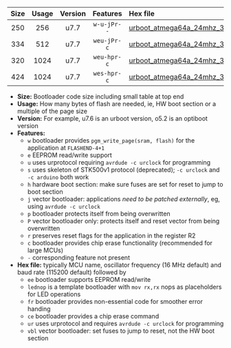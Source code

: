 |Size|Usage|Version|Features|Hex file|
|:-:|:-:|:-:|:-:|:--|
|250|256|u7.7|`w-u-jPr--`|[urboot_atmega64a_24mhz_38400bps_lednop_fr_ur_vbl.hex](https://raw.githubusercontent.com/stefanrueger/urboot.hex/main/mcus/atmega64a/fcpu_24mhz/38400_bps/urboot_atmega64a_24mhz_38400bps_lednop_fr_ur_vbl.hex)|
|334|512|u7.7|`weu-jPr-c`|[urboot_atmega64a_24mhz_38400bps_ee_lednop_fr_ce_ur_vbl.hex](https://raw.githubusercontent.com/stefanrueger/urboot.hex/main/mcus/atmega64a/fcpu_24mhz/38400_bps/urboot_atmega64a_24mhz_38400bps_ee_lednop_fr_ce_ur_vbl.hex)|
|320|1024|u7.7|`weu-hpr-c`|[urboot_atmega64a_24mhz_38400bps_ee_lednop_fr_ce_ur.hex](https://raw.githubusercontent.com/stefanrueger/urboot.hex/main/mcus/atmega64a/fcpu_24mhz/38400_bps/urboot_atmega64a_24mhz_38400bps_ee_lednop_fr_ce_ur.hex)|
|424|1024|u7.7|`wes-hpr-c`|[urboot_atmega64a_24mhz_38400bps_ee_lednop_fr_ce.hex](https://raw.githubusercontent.com/stefanrueger/urboot.hex/main/mcus/atmega64a/fcpu_24mhz/38400_bps/urboot_atmega64a_24mhz_38400bps_ee_lednop_fr_ce.hex)|

- **Size:** Bootloader code size including small table at top end
- **Usage:** How many bytes of flash are needed, ie, HW boot section or a multiple of the page size
- **Version:** For example, u7.6 is an urboot version, o5.2 is an optiboot version
- **Features:**
  + `w` bootloader provides `pgm_write_page(sram, flash)` for the application at `FLASHEND-4+1`
  + `e` EEPROM read/write support
  + `u` uses urprotocol requiring `avrdude -c urclock` for programming
  + `s` uses skeleton of STK500v1 protocol (deprecated); `-c urclock` and `-c arduino` both work
  + `h` hardware boot section: make sure fuses are set for reset to jump to boot section
  + `j` vector bootloader: applications *need to be patched externally*, eg, using `avrdude -c urclock`
  + `p` bootloader protects itself from being overwritten
  + `P` vector bootloader only: protects itself and reset vector from being overwritten
  + `r` preserves reset flags for the application in the register R2
  + `c` bootloader provides chip erase functionality (recommended for large MCUs)
  + `-` corresponding feature not present
- **Hex file:** typically MCU name, oscillator frequency (16 MHz default) and baud rate (115200 default) followed by
  + `ee` bootloader supports EEPROM read/write
  + `lednop` is a template bootloader with `mov rx,rx` nops as placeholders for LED operations
  + `fr` bootloader provides non-essential code for smoother error handing
  + `ce` bootloader provides a chip erase command
  + `ur` uses urprotocol and requires `avrdude -c urclock` for programming
  + `vbl` vector bootloader: set fuses to jump to reset, not the HW boot section
